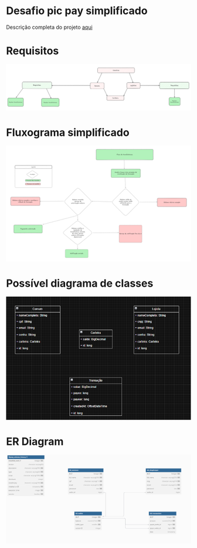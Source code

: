 # Desafio pic pay simplificado

Descrição completa do projeto [aqui](https://github.com/PicPay/picpay-desafio-backend)

# Requisitos

<img src="/design/requisitos.png" alt="requisitos">

# Fluxograma simplificado

<img src="/design/fluxo.png" alt="fluxograma">

# Possível diagrama de classes

<img src="/design/picpaysimplificado.png" alt="diagrama de classes">

# ER Diagram

<img src="/design/erdiagram.png" alt="ER diagram">
